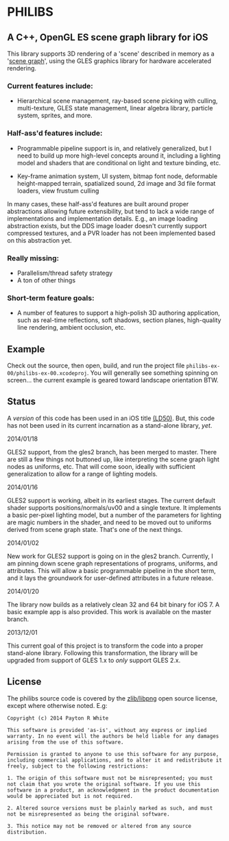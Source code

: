 
# PHILIBS

## A C++, OpenGL ES scene graph library for iOS

This library supports 3D rendering of a 'scene' described in memory as a '[scene graph](http://en.wikipedia.org/wiki/Scene_graph)', using the GLES graphics library for hardware accelerated rendering.

### Current features include:

* Hierarchical scene management, ray-based scene picking with culling, multi-texture, GLES state management, linear algebra library, particle system, sprites, and more.

### Half-ass'd features include:

* Programmable pipeline support is in, and relatively generalized, but I need to build up more high-level concepts around it, including a lighting model and shaders that are conditional on light and texture binding, etc.

* Key-frame animation system, UI system, bitmap font node, deformable height-mapped terrain, spatialized sound, 2d image and 3d file format loaders, view frustum culling

In many cases, these half-ass'd features are built around proper abstractions allowing future extensibility, but tend to lack a wide range of implementations and implementation details.  E.g., an image loading abstraction exists, but the DDS image loader doesn't currently support compressed textures, and a PVR loader has not been implemented based on this abstraction yet.

### Really missing:

* Parallelism/thread safety strategy
* A ton of other things

### Short-term feature goals:

* A number of features to support a high-polish 3D authoring application, such as real-time reflections, soft shadows, section planes, high-quality line rendering, ambient occlusion, etc.

## Example

Check out the source, then open, build, and run the project file `philibs-ex-00/philibs-ex-00.xcodeproj`.  You will generally see something spinning on screen... the current example is geared toward landscape orientation BTW.

## Status

A _version_ of this code has been used in an iOS title [(LD50)](http://labs.prehiti.com/ld50/).  But, this code has not been used in its current incarnation as a stand-alone library, _yet_.

2014/01/18

GLES2 support, from the gles2 branch, has been merged to master.  There are still a few things not buttoned up, like interpreting the scene graph light nodes as uniforms, etc.  That will come soon, ideally with sufficient generalization to allow for a range of lighting models.

2014/01/16

GLES2 support is working, albeit in its earliest stages.  The current default shader supports positions/normals/uv00 and a single texture.  It implements a basic per-pixel lighting model, but a number of the parameters for lighting are magic numbers in the shader, and need to be moved out to uniforms derived from scene graph state.  That's one of the next things.

2014/01/02

New work for GLES2 support is going on in the gles2 branch.  Currently, I am pinning down scene graph representations of programs, uniforms, and attributes.  This will allow a basic programmable pipeline in the short term, and it lays the groundwork for user-defined attributes in a future release.

2014/01/20

The library now builds as a relatively clean 32 and 64 bit binary for iOS 7.  A basic example app is also provided.  This work is available on the master branch.

2013/12/01

This current goal of this project is to transform the code into a proper stand-alone library.  Following this transformation, the library will be upgraded from support of GLES 1.x to _only_ support GLES 2.x.

## License

The philibs source code is covered by the [zlib/libpng](http://opensource.org/licenses/Zlib) open source license, except where otherwise noted.  E.g:

	Copyright (c) 2014 Payton R White
	
	This software is provided 'as-is', without any express or implied warranty. In no event will the authors be held liable for any damages arising from the use of this software.
	
	Permission is granted to anyone to use this software for any purpose, including commercial applications, and to alter it and redistribute it freely, subject to the following restrictions:
	
	1. The origin of this software must not be misrepresented; you must not claim that you wrote the original software. If you use this software in a product, an acknowledgment in the product documentation would be appreciated but is not required.
	
	2. Altered source versions must be plainly marked as such, and must not be misrepresented as being the original software.
	
	3. This notice may not be removed or altered from any source distribution.



